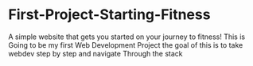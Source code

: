 # First-Project-Starting-Fitness
A simple website that gets you started on your journey to fitness!
This is Going to be my first Web Development Project
the goal of this is to take webdev step by step and navigate Through the stack
